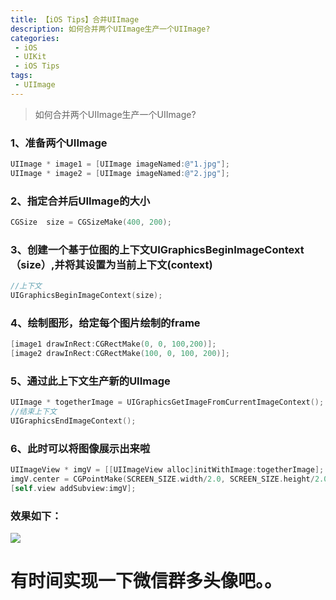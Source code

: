 ```yaml
---
title: 【iOS Tips】合并UIImage
description: 如何合并两个UIImage生产一个UIImage?
categories:
 - iOS
 - UIKit
 - iOS Tips
tags:
 - UIImage
---
```


>如何合并两个UIImage生产一个UIImage?

### 1、准备两个UIImage

```objectivec
UIImage * image1 = [UIImage imageNamed:@"1.jpg"];
UIImage * image2 = [UIImage imageNamed:@"2.jpg"];
```

### 2、指定合并后UIImage的大小

```objectivec
CGSize  size = CGSizeMake(400, 200);
```

### 3、创建一个基于位图的上下文UIGraphicsBeginImageContext（size）,并将其设置为当前上下文(context)

```objectivec
//上下文
UIGraphicsBeginImageContext(size);
```

### 4、绘制图形，给定每个图片绘制的frame

```objectivec
[image1 drawInRect:CGRectMake(0, 0, 100,200)];
[image2 drawInRect:CGRectMake(100, 0, 100, 200)];
```

### 5、通过此上下文生产新的UIImage

```objectivec
UIImage * togetherImage = UIGraphicsGetImageFromCurrentImageContext();
//结束上下文
UIGraphicsEndImageContext();

```

### 6、此时可以将图像展示出来啦

```objectivec
UIImageView * imgV = [[UIImageView alloc]initWithImage:togetherImage];
imgV.center = CGPointMake(SCREEN_SIZE.width/2.0, SCREEN_SIZE.height/2.0);
[self.view addSubview:imgV];
```

### 效果如下：

![](http://static.oschina.net/uploads/space/2016/0713/171810_ypTO_2279344.png)

# 有时间实现一下微信群多头像吧。。